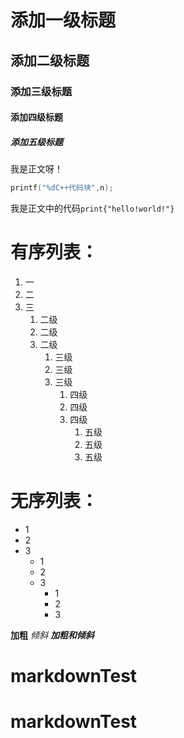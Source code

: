 # 添加一级标题
## 添加二级标题
### 添加三级标题
#### 添加四级标题
##### 添加五级标题


我是正文呀！

```c++
printf("%dC++代码块",n);
```


我是正文中的代码`print{"hello!world!"}`

# 有序列表：
1. 一
2. 二
3. 三
   1. 二级
   2. 二级
   3. 二级
      1. 三级
      2. 三级
      3. 三级
         1. 四级
         2. 四级
         3. 四级
            1. 五级
            2. 五级
            3. 五级

# 无序列表：
- 1
- 2
- 3
  - 1
  - 2
  - 3
    - 1
    - 2
    - 3

**加粗**
*倾斜*
***加粗和倾斜***



# markdownTest
# markdownTest
